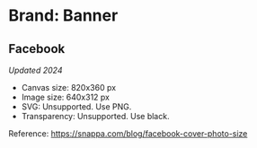 # Brand: Banner

## Facebook
*Updated 2024*
- Canvas size: 820x360 px
- Image size: 640x312 px
- SVG: Unsupported. Use PNG.
- Transparency: Unsupported. Use black.

Reference: https://snappa.com/blog/facebook-cover-photo-size

